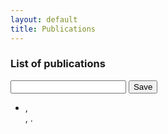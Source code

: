 ```yaml
---
layout: default
title: Publications
---
```



### List of publications

<html>
<input type="text" class="bibtex_search" list="suggests">
<button type="submit" class="bibtex_print">Save</button>

<datalist id="suggests">
    <option value="@author=">
    <option value="@title=">
    <option value="@year=">
    <option value="@journal=">
</datalist>
  
<div id="bibtex_errors"></div>

<div class="bibtex_topics"> </div>

<div class="bibtex_structure">
  <div class="group year" extra="ASC number">
      <div class="templates"></div>
  </div>
</div>

<div id="bibtex_display">
  
  <div class="bibtex_template">
    <ul> <li>
      <span class="if title">
        <a class="url">
            <span class="title"></span>,
        </a>
      </span>
      <div class="if author">
        <span class="author"></span>
      </div>
      <div>
        <span class="if journal"><em><span class="journal"></span></em></span>
        <span class="if month"><span class="month"></span>,</span> 
        <span class="if year"><span class="year"></span>.</span>
      </div>
    </li></ul>
  </div>
  
</div>
</html>